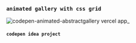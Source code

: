 ### `animated gallery with css grid`
![codepen-animated-abstractgallery vercel app_](https://github.com/bielaugustos/codepen-animated-abstractgallery/assets/132632103/eb80b1e8-e191-4cc6-9fdc-d1167841c7e4)
#### `codepen idea project`
